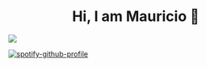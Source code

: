 <div align="center">
<h1 align="center">Hi, I am Mauricio 👋</h1>
</div>
<img src="https://scontent.fmex11-4.fna.fbcdn.net/v/t39.30808-6/405179000_122126743520061975_2989055714429093479_n.jpg?stp=dst-jpg_p180x540&_nc_cat=111&ccb=1-7&_nc_sid=783fdb&_nc_eui2=AeGfRkqaz-Y8pxDXx8RFhWoD3LPQEZJDIVncs9ARkkMhWZE7DmoEI6U3ltnwgteEjAapM4by3_OBWJxHO4wy0Nl5&_nc_ohc=JgmZQ9CIN8wAX-bF3fs&_nc_zt=23&_nc_ht=scontent.fmex11-4.fna&oh=00_AfAZTHvWhzO6F3660NgRpfY3TqRv6K-3VzVx0uTdm6bq8A&oe=6588E702">

[![spotify-github-profile](https://spotify-github-profile.vercel.app/api/view?uid=31ak7tnwxckkq4lblkjnh5enrkze&cover_image=true&theme=novatorem&show_offline=true&background_color=000000&interchange=true&bar_color=53b14f&bar_color_cover=true)](https://spotify-github-profile.vercel.app/api/view?uid=31ak7tnwxckkq4lblkjnh5enrkze&redirect=true)
